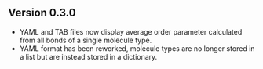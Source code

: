 ## Version 0.3.0
- YAML and TAB files now display average order parameter calculated from all bonds of a single molecule type.
- YAML format has been reworked, molecule types are no longer stored in a list but are instead stored in a dictionary.